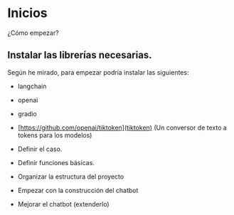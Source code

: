 # Inicios
¿Cómo empezar?
## Instalar las librerías necesarias.
Según he mirado, para empezar podría instalar las siguientes:
- langchain
- openai
- gradio
- [https://github.com/openai/tiktoken](tiktoken) (Un conversor de texto a tokens para los modelos)

- Definir el caso.
- Definir funciones básicas.
- Organizar la estructura del proyecto
- Empezar con la construcción del chatbot
- Mejorar el chatbot (extenderlo)
